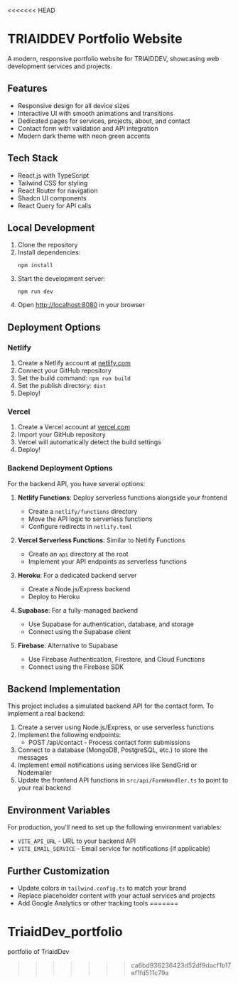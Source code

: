 <<<<<<< HEAD

# TRIAIDDEV Portfolio Website

A modern, responsive portfolio website for TRIAIDDEV, showcasing web development services and projects.

## Features

- Responsive design for all device sizes
- Interactive UI with smooth animations and transitions
- Dedicated pages for services, projects, about, and contact
- Contact form with validation and API integration
- Modern dark theme with neon green accents

## Tech Stack

- React.js with TypeScript
- Tailwind CSS for styling
- React Router for navigation
- Shadcn UI components
- React Query for API calls

## Local Development

1. Clone the repository
2. Install dependencies:
   ```
   npm install
   ```
3. Start the development server:
   ```
   npm run dev
   ```
4. Open [http://localhost:8080](http://localhost:8080) in your browser

## Deployment Options

### Netlify

1. Create a Netlify account at [netlify.com](https://www.netlify.com/)
2. Connect your GitHub repository
3. Set the build command: `npm run build`
4. Set the publish directory: `dist`
5. Deploy!

### Vercel

1. Create a Vercel account at [vercel.com](https://vercel.com/)
2. Import your GitHub repository
3. Vercel will automatically detect the build settings
4. Deploy!

### Backend Deployment Options

For the backend API, you have several options:

1. **Netlify Functions**: Deploy serverless functions alongside your frontend
   - Create a `netlify/functions` directory
   - Move the API logic to serverless functions
   - Configure redirects in `netlify.toml`

2. **Vercel Serverless Functions**: Similar to Netlify Functions
   - Create an `api` directory at the root
   - Implement your API endpoints as serverless functions

3. **Heroku**: For a dedicated backend server
   - Create a Node.js/Express backend
   - Deploy to Heroku

4. **Supabase**: For a fully-managed backend
   - Use Supabase for authentication, database, and storage
   - Connect using the Supabase client

5. **Firebase**: Alternative to Supabase
   - Use Firebase Authentication, Firestore, and Cloud Functions
   - Connect using the Firebase SDK

## Backend Implementation

This project includes a simulated backend API for the contact form. To implement a real backend:

1. Create a server using Node.js/Express, or use serverless functions
2. Implement the following endpoints:
   - POST /api/contact - Process contact form submissions
3. Connect to a database (MongoDB, PostgreSQL, etc.) to store the messages
4. Implement email notifications using services like SendGrid or Nodemailer
5. Update the frontend API functions in `src/api/FormHandler.ts` to point to your real backend

## Environment Variables

For production, you'll need to set up the following environment variables:

- `VITE_API_URL` - URL to your backend API
- `VITE_EMAIL_SERVICE` - Email service for notifications (if applicable)

## Further Customization

- Update colors in `tailwind.config.ts` to match your brand
- Replace placeholder content with your actual services and projects
- Add Google Analytics or other tracking tools
=======
# TriaidDev_portfolio
portfolio of TriaidDev 
>>>>>>> ca6bd936236423d52df9dacf1b17ef1fd511c79a
